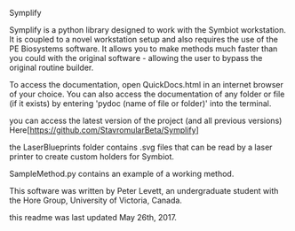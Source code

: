Symplify

Symplify is a python library designed to work with the Symbiot workstation. It is coupled to a novel workstation setup and also requires the use of the PE Biosystems software. It allows you to make methods much faster than you could with the original software - allowing the user to bypass the original routine builder.

To access the documentation, open QuickDocs.html in an internet browser of your choice. You can also access the documentation of any folder or file (if it exists) by entering 'pydoc (name of file or folder)' into the terminal.

you can access the latest version of the project (and all previous versions) Here[https://github.com/StavromularBeta/Symplify]

the LaserBlueprints folder contains .svg files that can be read by a laser printer to create custom holders for Symbiot.

SampleMethod.py contains an example of a working method.

This software was written by Peter Levett, an undergraduate student with the Hore Group, University of Victoria, Canada.

this readme was last updated May 26th, 2017.
